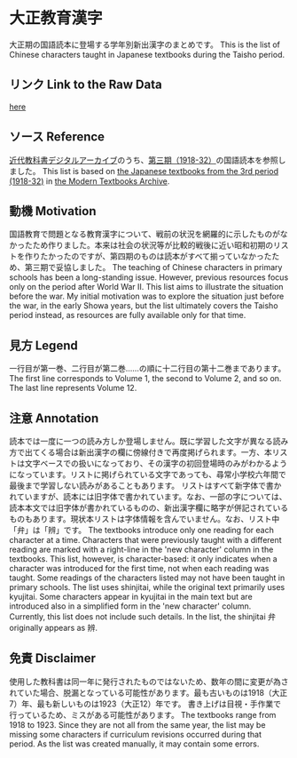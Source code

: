 # 大正教育漢字
大正期の国語読本に登場する学年別新出漢字のまとめです。 
This is the list of Chinese characters taught in Japanese textbooks during the Taisho period.
## リンク Link to the Raw Data
[here](https://raw.githubusercontent.com/notolite/taisho_kyoiku_kanji/refs/heads/main/list.csv)
## ソース Reference
[近代教科書デジタルアーカイブ](https://nieropac.nier.go.jp/lib/database/KINDAI/advanced/?lang=0)のうち、[第三期（1918-32）](https://nieropac.nier.go.jp/lib/database/KINDAI/search/advanced/?lang=0&mode=1&opkey=R173106652796695&list_sort=3&disp_cnt=20&facet_item=category&facet_val1=130800300&facet_val2=md1030&con_kywd=&codeno=&fc_val=&req=facet)の国語読本を参照しました。
This list is based on [the Japanese textbooks from the 3rd period (1918-32)](https://nieropac.nier.go.jp/lib/database/KINDAI/search/advanced/?lang=0&mode=1&opkey=R173106652796695&list_sort=3&disp_cnt=20&facet_item=category&facet_val1=130800300&facet_val2=md1030&con_kywd=&codeno=&fc_val=&req=facet) in [the Modern Textbooks Archive](https://nieropac.nier.go.jp/lib/database/KINDAI/advanced/?lang=0).
## 動機 Motivation
国語教育で問題となる教育漢字について、戦前の状況を網羅的に示したものがなかったため作りました。本来は社会の状況等が比較的戦後に近い昭和初期のリストを作りたかったのですが、第四期のものは読本がすべて揃っていなかったため、第三期で妥協しました。
The teaching of Chinese characters in primary schools has been a long-standing issue. However, previous resources focus only on the period after World War II. This list aims to illustrate the situation before the war. My initial motivation was to explore the situation just before the war, in the early Showa years, but the list ultimately covers the Taisho period instead, as resources are fully available only for that time.
## 見方 Legend
一行目が第一巻、二行目が第二巻……の順に十二行目の第十二巻まであります。
The first line corresponds to Volume 1, the second to Volume 2, and so on. The last line represents Volume 12.
## 注意 Annotation
読本では一度に一つの読み方しか登場しません。既に学習した文字が異なる読み方で出てくる場合は新出漢字の欄に傍線付きで再度掲げられます。一方、本リストは文字ベースでの扱いになっており、その漢字の初回登場時のみがわかるようになっています。リストに掲げられている文字であっても、尋常小学校六年間で最後まで学習しない読みがあることもあります。
リストはすべて新字体で書かれていますが、読本には旧字体で書かれています。なお、一部の字については、読本本文では旧字体が書かれているものの、新出漢字欄に略字が併記されているものもあります。現状本リストは字体情報を含んでいません。なお、リスト中「弁」は「辨」です。
The textbooks introduce only one reading for each character at a time. Characters that were previously taught with a different reading are marked with a right-line in the 'new character' column in the textbooks. This list, however, is character-based: it only indicates when a character was introduced for the first time, not when each reading was taught. Some readings of the characters listed may not have been taught in primary schools.
The list uses shinjitai, while the original text primarily uses kyujitai. Some characters appear in kyujitai in the main text but are introduced also in a simplified form in the 'new character' column. Currently, this list does not include such details. In the list, the shinjitai 弁 originally appears as 辨.
## 免責 Disclaimer
使用した教科書は同一年に発行されたものではないため、数年の間に変更が為されていた場合、脱漏となっている可能性があります。最も古いものは1918（大正7）年、最も新しいものは1923（大正12）年です。
書き上げは目視・手作業で行っているため、ミスがある可能性があります。
The textbooks range from 1918 to 1923. Since they are not all from the same year, the list may be missing some characters if curriculum revisions occurred during that period.
As the list was created manually, it may contain some errors.